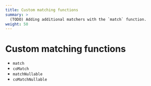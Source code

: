 ```yaml
---
title: Custom matching functions
summary: >
  (TODO) Adding additional matchers with the `match` function.
weight: 50
---
```


# Custom matching functions
- `match`
- `coMatch`
- `matchNullable`
- `coMatchNullable`
